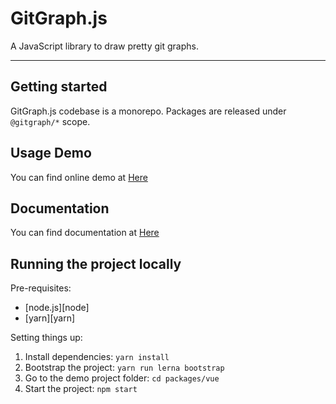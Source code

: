 # GitGraph.js

A JavaScript library to draw pretty git graphs.

---

## Getting started

GitGraph.js codebase is a monorepo. Packages are released under `@gitgraph/*` scope.

## Usage Demo

You can find online demo at [Here](https://gitgraphjs.com/stories/)

## Documentation

You can find documentation at [Here](https://gitgraphjs.com/v1/docs/)

## Running the project locally

Pre-requisites:

- [node.js][node]
- [yarn][yarn]

Setting things up:

1.  Install dependencies: `yarn install`
2.  Bootstrap the project: `yarn run lerna bootstrap`
3.  Go to the demo project folder: `cd packages/vue`
4.  Start the project: `npm start`
